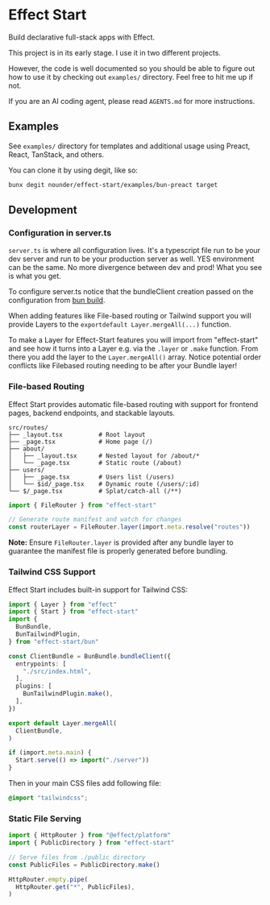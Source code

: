 # Effect Start

Build declarative full-stack apps with Effect.

This project is in its early stage. I use it in two different projects.

However, the code is well documented so you should be able to figure out how to use it
by checking out `examples/` directory. Feel free to hit me up if not.

If you are an AI coding agent, please read `AGENTS.md` for more instructions.

## Examples

See `examples/` directory for templates and additional usage using Preact, React, TanStack, and others.

You can clone it by using degit, like so:

```sh
bunx degit nounder/effect-start/examples/bun-preact target
```

## Development

### Configuration in server.ts

`server.ts` is where all configuration lives. It's a typescript file run to be your dev server and run to be your production server as well. YES environment can be the same. No more divergence between dev and prod! What you see is what you get.

To configure server.ts notice that the bundleClient creation passed on the configuration from [bun build](https://bun.sh/docs/bundler).

When adding features like File-based routing or Tailwind support you will provide Layers to the `exportdefault Layer.mergeAll(...)` function.

To make a Layer for Effect-Start features you will import from "effect-start" and see how it turns into a Layer e.g. via the `.layer` or `.make` function.
From there you add the layer to the `Layer.mergeAll()` array. Notice potential order conflicts like Filebased routing needing to be after your Bundle layer!

### File-based Routing

Effect Start provides automatic file-based routing with support for frontend pages, backend endpoints, and stackable layouts.

```
src/routes/
├── _layout.tsx          # Root layout
├── _page.tsx            # Home page (/)
├── about/
│   ├── _layout.tsx      # Nested layout for /about/*
│   └── _page.tsx        # Static route (/about)
├── users/
│   ├── _page.tsx        # Users list (/users)
│   └── $id/_page.tsx    # Dynamic route (/users/:id)
└── $/_page.tsx          # Splat/catch-all (/**)
```

```ts
import { FileRouter } from "effect-start"

// Generate route manifest and watch for changes
const routerLayer = FileRouter.layer(import.meta.resolve("routes"))
```

**Note:** Ensure `FileRouter.layer` is provided after any bundle layer to guarantee the manifest file is properly generated before bundling.

### Tailwind CSS Support

Effect Start includes built-in support for Tailwind CSS:

```ts
import { Layer } from "effect"
import { Start } from "effect-start"
import {
  BunBundle,
  BunTailwindPlugin,
} from "effect-start/bun"

const ClientBundle = BunBundle.bundleClient({
  entrypoints: [
    "./src/index.html",
  ],
  plugins: [
    BunTailwindPlugin.make(),
  ],
})

export default Layer.mergeAll(
  ClientBundle,
)

if (import.meta.main) {
  Start.serve(() => import("./server"))
}
```

Then in your main CSS files add following file:

```css
@import "tailwindcss";
```

### Static File Serving

```ts
import { HttpRouter } from "@effect/platform"
import { PublicDirectory } from "effect-start"

// Serve files from ./public directory
const PublicFiles = PublicDirectory.make()

HttpRouter.empty.pipe(
  HttpRouter.get("*", PublicFiles),
)
```
